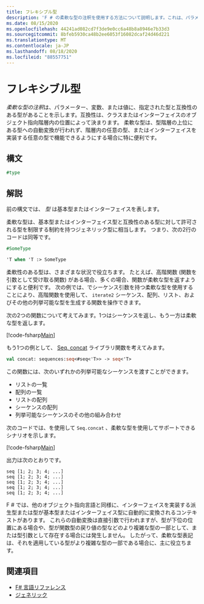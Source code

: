 ```yaml
---
title: フレキシブル型
description: 'F # の柔軟な型の注釈を使用する方法について説明します。これは、パラメーター、変数、または値に、指定した型と互換性のある型があることを示します。'
ms.date: 08/15/2020
ms.openlocfilehash: 44241ad082cd7f3de9e0cc6a48b8a8946e7b33d3
ms.sourcegitcommit: 8bfeb5930ca48b2ee6053f16082dcaf24d46d221
ms.translationtype: MT
ms.contentlocale: ja-JP
ms.lasthandoff: 08/18/2020
ms.locfileid: "88557751"
---
```

# <a name="flexible-types"></a>フレキシブル型

*柔軟な型の注釈*は、パラメーター、変数、または値に、指定された型と互換性のある型があることを示します。互換性は、クラスまたはインターフェイスのオブジェクト指向階層内の位置によって決まります。 柔軟な型は、型階層の上位にある型への自動変換が行われず、階層内の任意の型、またはインターフェイスを実装する任意の型で機能できるようにする場合に特に便利です。

## <a name="syntax"></a>構文

```fsharp
#type
```

## <a name="remarks"></a>解説

前の構文では、 *型* は基本型またはインターフェイスを表します。

柔軟な型は、基本型またはインターフェイス型と互換性のある型に対して許可される型を制限する制約を持つジェネリック型に相当します。 つまり、次の2行のコードは同等です。

```fsharp
#SomeType

'T when 'T :> SomeType
```

柔軟性のある型は、さまざまな状況で役立ちます。 たとえば、高階関数 (関数を引数として受け取る関数) がある場合、多くの場合、関数が柔軟な型を返すようにすると便利です。 次の例では、でシーケンス引数を持つ柔軟な型を使用することにより、高階関数を使用して、 `iterate2` シーケンス、配列、リスト、およびその他の列挙可能な型を生成する関数を操作できます。

次の2つの関数について考えてみます。1つはシーケンスを返し、もう一方は柔軟な型を返します。

[!code-fsharp[Main](~/samples/snippets/fsharp/lang-ref-2/snippet4101.fs)]

もう1つの例として、 [Seq. concat](https://fsharp.github.io/fsharp-core-docs/reference/fsharp-collections-seqmodule.html#concat) ライブラリ関数を考えてみます。

```fsharp
val concat: sequences:seq<#seq<'T>> -> seq<'T>
```

この関数には、次のいずれかの列挙可能なシーケンスを渡すことができます。

- リストの一覧
- 配列の一覧
- リストの配列
- シーケンスの配列
- 列挙可能なシーケンスのその他の組み合わせ

次のコードでは、を使用して `Seq.concat` 、柔軟な型を使用してサポートできるシナリオを示します。

[!code-fsharp[Main](~/samples/snippets/fsharp/lang-ref-2/snippet4102.fs)]

出力は次のとおりです。

```console
seq [1; 2; 3; 4; ...]
seq [1; 2; 3; 4; ...]
seq [1; 2; 3; 4; ...]
seq [1; 2; 3; 4; ...]
seq [1; 2; 3; 4; ...]
```

F # では、他のオブジェクト指向言語と同様に、インターフェイスを実装する派生型または型が基本型またはインターフェイス型に自動的に変換されるコンテキストがあります。 これらの自動変換は直接引数で行われますが、型が下位の位置にある場合や、型が関数型の戻り値の型などのより複雑な型の一部として、または型引数として存在する場合には発生しません。 したがって、柔軟な型表記は、それを適用している型がより複雑な型の一部である場合に、主に役立ちます。

## <a name="see-also"></a>関連項目

- [F# 言語リファレンス](index.md)
- [ジェネリック](./generics/index.md)
